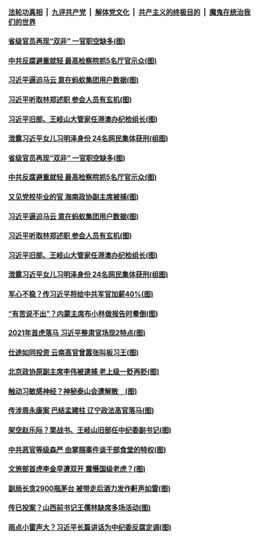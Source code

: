 ####  [法轮功真相](../../../../basic/blob/master/README.md?t=01291031) &nbsp;|&nbsp; [九评共产党](../../../../9ping.md/blob/master/README.md?t=01291031) &nbsp;|&nbsp; [解体党文化](../../../../jtdwh.md/blob/master/README.md?t=01291031)  &nbsp;|&nbsp; [共产主义的终极目的](../../../../gczydzjmd.md/blob/master/README.md?t=01291031) &nbsp;|&nbsp; [魔鬼在统治我们的世界](../../../../mgztzwmdsj.md/blob/master/README.md?t=01291031) 

#### [省级官员再现“双非” 一官职空缺多(图)](../pages/p2/960663.md?t=01291031) 

#### [中共反腐避重就轻 最高检察院抓5名厅官示众(图)](../pages/p2/960618.md?t=01291031) 

#### [习近平逼迫马云 意在蚂蚁集团用户数据(图)](../pages/p2/960599.md?t=01291031) 

#### [习近平听取林郑述职 参会人员有玄机(图)](../pages/p2/960555.md?t=01291031) 

#### [习近平旧部、王岐山大管家任港澳办纪检组长(图)](../pages/p2/960513.md?t=01291031) 

#### [泄露习近平女儿习明泽身份 24名网民集体获刑(组图)](../pages/p2/960501.md?t=01291031) 

#### [省级官员再现“双非” 一官职空缺多(图)](../pages/p2/960663.md?t=01291031) 

#### [中共反腐避重就轻 最高检察院抓5名厅官示众(图)](../pages/p2/960618.md?t=01291031) 

#### [又见党校毕业的官 海南政协副主席被捕(图)](../pages/p2/960607.md?t=01291031) 

#### [习近平逼迫马云 意在蚂蚁集团用户数据(图)](../pages/p2/960599.md?t=01291031) 

#### [习近平听取林郑述职 参会人员有玄机(图)](../pages/p2/960555.md?t=01291031) 

#### [习近平旧部、王岐山大管家任港澳办纪检组长(图)](../pages/p2/960513.md?t=01291031) 

#### [泄露习近平女儿习明泽身份 24名网民集体获刑(组图)](../pages/p2/960501.md?t=01291031) 

#### [军心不稳？传习近平将给中共军官加薪40%(图)](../pages/p2/960503.md?t=01291031) 

#### [“有苦说不出”？内蒙主席布小林做报告时晕倒(图)](../pages/p2/960478.md?t=01291031) 

#### [2021年首虎落马 习近平整肃官场现2特点(图)](../pages/p2/960453.md?t=01291031) 

#### [仕途如同投资 云南高官曾嚣张叫板习王(图)](../pages/p2/960446.md?t=01291031) 

#### [北京政协原副主席李伟被逮捕 老上级一贬再贬(图)](../pages/p2/960396.md?t=01291031) 

#### [触动习敏感神经？神秘泰山会遭解散　(图)](../pages/p2/960371.md?t=01291031) 

#### [传涉周永康案 巴结孟建柱 辽宁政法高官落马(图)](../pages/p2/960362.md?t=01291031) 

#### [架空赵乐际？栗战书、王岐山旧部任中纪委副书记(图)](../pages/p2/960273.md?t=01291031) 

#### [中共恶官等级森严 由掌掴事件谈干部食堂的特权(图)](../pages/p2/960304.md?t=01291031) 

#### [文旅部首虎李金早遭双开 震慑国级老虎？(图)](../pages/p2/960333.md?t=01291031) 

#### [副局长贪2900瓶茅台 被带走后酒力发作鼾声如雷(图)](../pages/p2/960285.md?t=01291031) 

#### [传已投案？山西前书记王儒林缺席多场活动(图)](../pages/p2/960191.md?t=01291031) 

#### [雨点小雷声大？习近平长篇讲话为中纪委反腐定调(图)](../pages/p2/960278.md?t=01291031) 

